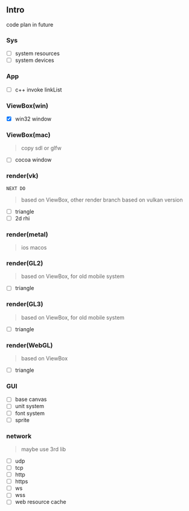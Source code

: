 ## Intro
code plan in future

### Sys
- [ ] system resources
- [ ] system devices

### App
- [ ] c++ invoke linkList

### ViewBox(win)
- [x] win32 window

### ViewBox(mac)
> copy sdl or glfw
- [ ] cocoa window

### render(vk) 
`NEXT DO`
> based on ViewBox, other render branch based on vulkan version
- [ ] triangle
- [ ] 2d rhi

### render(metal)
> ios macos


### render(GL2)
> based on ViewBox, for old mobile system
- [ ] triangle

### render(GL3)
> based on ViewBox, for old mobile system
- [ ] triangle


### render(WebGL)
> based on ViewBox
- [ ] triangle


### GUI
- [ ] base canvas
- [ ] unit system
- [ ] font system
- [ ] sprite

### network
> maybe use 3rd lib
> 
- [ ] udp
- [ ] tcp
- [ ] http
- [ ] https
- [ ] ws
- [ ] wss
- [ ] web resource cache
